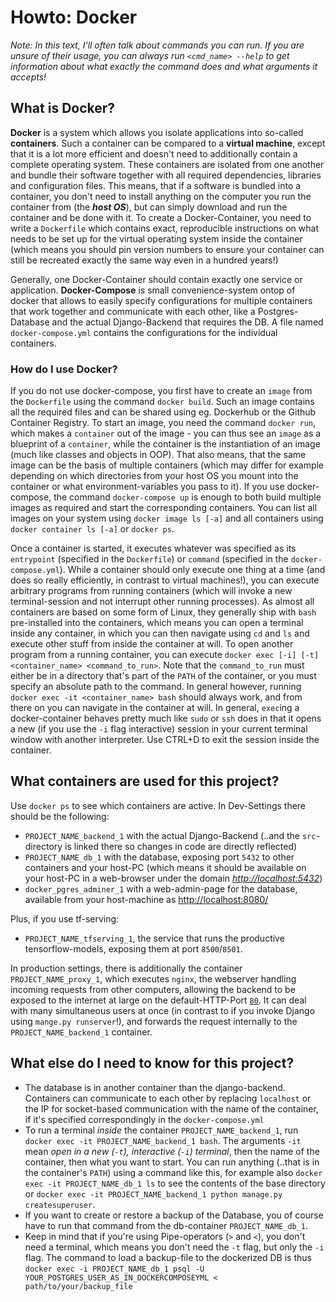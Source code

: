 # Howto: Docker

*Note: In this text, I'll often talk about commands you can run. If you are unsure of their usage, you can always run `<cmd_name> --help` to get information about what exactly the command does and what arguments it accepts!*

## What is Docker?

**Docker** is a system which allows you isolate applications into so-called **containers**. Such a container can be compared to a **virtual machine**, except that it is a lot more efficient and doesn't need to additionally contain a complete operating system. These containers are isolated from one another and bundle their software together with all required dependencies, libraries and configuration files. This means, that if a software is bundled into a container, you don't need to install anything on the computer you run the container from (the ***host OS***), but can simply download and run the container and be done with it. To create a Docker-Container, you need to write a `Dockerfile` which contains exact, reproducible instructions on what needs to be set up for the virtual operating system inside the container (which means you should pin version numbers to ensure your container can still be recreated exactly the same way even in a hundred years!)

Generally, one Docker-Container should contain exactly one service or application. **Docker-Compose** is small convenience-system ontop of docker that allows to easily specify configurations for multiple containers that work together and communicate with each other, like a Postgres-Database and the actual Django-Backend that requires the DB. A file named `docker-compose.yml` contains the configurations for the individual containers.

### How do I use Docker?

If you do not use docker-compose, you first have to create an `image` from the `Dockerfile` using the command `docker build`. Such an image contains all the required files and can be shared using eg. Dockerhub or the Github Container Registry. To start an image, you need the command `docker run`, which makes a `container` out of the image - you can thus see an `image` as a blueprint of a `container`, while the container is the instantiation of an image (much like classes and objects in OOP). That also means, that the same image can be the basis of multiple containers (which may differ for example depending on which directories from your host OS you mount into the container or what environment-variables you pass to it). If you use docker-compose, the command `docker-compose up` is enough to both build multiple images as required and start the corresponding containers. You can list all images on your system using `docker image ls [-a]` and all containers using `docker container ls [-a]` or `docker ps`.

Once a container is started, it executes whatever was specified as its `entrypoint` (specified in the `Dockerfile`) or `command` (specified in the `docker-compose.yml`). While a container should only execute one thing at a time (and does so really efficiently, in contrast to virtual machines!), you can execute arbitrary programs from running containers (which will invoke a new terminal-session and not interrupt other running processes). As almost all containers are based on some form of Linux, they generally ship with `bash` pre-installed into the containers, which means you can open a terminal inside any container, in which you can then navigate using `cd` and `ls` and execute other stuff from inside the container at will. To open another program from a running container, you can execute `docker exec [-i] [-t] <container_name> <command_to_run>`. Note that the `command_to_run` must either be in a directory that's part of the `PATH` of the container, or you must specify an absolute path to the command. In general however, running `docker exec -it <container_name> bash` should always work, and from there on you can navigate in the container at will. In general, `exec`ing a docker-container behaves pretty much like `sudo` or `ssh` does in that it opens a new (if you use the `-i` flag interactive) session in your current terminal window with another interpreter. Use CTRL+D to exit the session inside the container.

## What containers are used for this project?

Use `docker ps` to see which containers are active. In Dev-Settings there should be the following:

* `PROJECT_NAME_backend_1` with the actual Django-Backend (..and the `src`-directory is linked there so changes in code are directly reflected)
* `PROJECT_NAME_db_1` with the database, exposing port `5432` to other containers and your host-PC (which means it should be available on your host-PC in a web-browser under the domain *[http://localhost:5432](http://localhost:5432)*)
* `docker_pgres_adminer_1` with a web-admin-page for the database, available from your host-machine as [http://localhost:8080/](http://localhost:8080/)

Plus, if you use tf-serving:
* `PROJECT_NAME_tfserving_1`, the service that runs the productive tensorflow-models, exposing them at port `8500`/`8501`.

In production settings, there is additionally the container `PROJECT_NAME_proxy_1`, which executes `nginx`, the webserver handling incoming requests from other computers, allowing the backend to be exposed to the internet at large on the default-HTTP-Port [`80`](http://localhost:80). It can deal with many simultaneous users at once (in contrast to if you invoke Django using `mange.py runserver`!), and forwards the request internally to the `PROJECT_NAME_backend_1` container.

## What else do I need to know for this project?

* The database is in another container than the django-backend. Containers can communicate to each other by replacing `localhost` or the IP for socket-based communication with the name of the container, if it's specified correspondingly  in the `docker-compose.yml`
* To run a terminal *inside* the container `PROJECT_NAME_backend_1`, run `docker exec -it PROJECT_NAME_backend_1 bash`. The arguments `-it` mean *open in a new (`-t`), interactive (`-i`) terminal*, then the name of the container, then what you want to start. You can run anything (..that is in the container's `PATH`) using a command like this, for example also `docker exec -it PROJECT_NAME_db_1 ls` to see the contents of the base directory or `docker exec -it PROJECT_NAME_backend_1 python manage.py createsuperuser`.
* If you want to create or restore a backup of the Database, you of course have to run that command from the db-container `PROJECT_NAME_db_1`.
* Keep in mind that if you're using Pipe-operators (`>` and `<`), you don't need a terminal, which means you don't need the `-t` flag, but only the `-i` flag. The command to load a backup-file to the dockerized DB is thus `docker exec -i PROJECT_NAME_db_1 psql -U YOUR_POSTGRES_USER_AS_IN_DOCKERCOMPOSEYML < path/to/your/backup_file`
